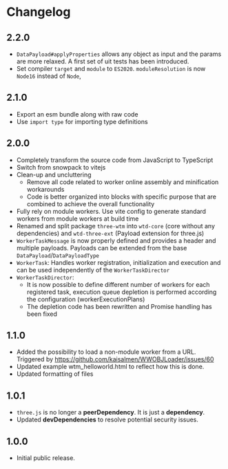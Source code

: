 # Changelog

## 2.2.0

- `DataPayload#applyProperties` allows any object as input and the params are more relaxed. A first set of uit tests has been introduced.
- Set compiler `target` and `module` to `ES2020`. `moduleResolution` is now `Node16` instead of `Node`,

## 2.1.0

- Export an esm bundle along with raw code
- Use `import type` for importing type definitions

## 2.0.0

- Completely transform the source code from JavaScript to TypeScript
- Switch from snowpack to vitejs
- Clean-up and uncluttering
  - Remove all code related to worker online assembly and minification workarounds
  - Code is better organized into blocks with specific purpose that are combined to achieve the overall functionality
- Fully rely on module workers. Use vite config to generate standard workers from module workers at build time
- Renamed and split package `three-wtm` into `wtd-core` (core without any dependencies) and `wtd-three-ext` (Payload extension for three.js)
- `WorkerTaskMessage` is now properly defined and provides a header and multiple payloads. Payloads can be extended from the base `DataPayload`/`DataPayloadType`
- `WorkerTask`: Handles worker registration, initialization and execution and can be used independently of the `WorkerTaskDirector`
- `WorkerTaskDirector`:
  - It is now possible to define different number of workers for each registered task, execution queue depletion is performed according the configuration (workerExecutionPlans)
  - The depletion code has been rewritten and Promise handling has been fixed

## 1.1.0

- Added the possibility to load a non-module worker from a URL. Triggered by https://github.com/kaisalmen/WWOBJLoader/issues/60
- Updated example wtm_helloworld.html to reflect how this is done.
- Updated formatting of files

## 1.0.1

- `three.js` is no longer a **peerDependency**. It is just a **dependency**.
- Updated **devDependencies** to resolve potential security issues.

## 1.0.0

- Initial public release.
